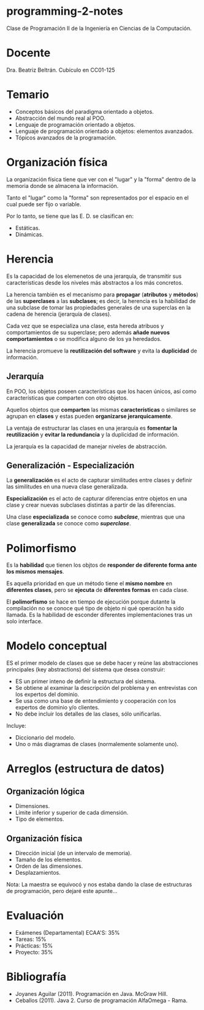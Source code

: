 # programming-2-notes

Clase de Programación II de la Ingeniería en Ciencias de la Computación.

# Docente

Dra. Beatriz Beltrán.
Cubículo en CC01-125

# Temario

- Conceptos básicos del paradigma orientado a objetos.
- Abstracción del mundo real al POO.
- Lenguaje de programación orientado a objetos.
- Lenguaje de programación orientado a objetos: elementos avanzados.
- Tópicos avanzados de la programación.

# Organización física

La organización física tiene que ver con el "lugar" y la "forma" dentro de la memoria donde se almacena la información.

Tanto el "lugar" como la "forma" son representados por el espacio en el cual puede ser fijo o variable.

Por lo tanto, se tiene que las E. D. se clasifican en:

- Estáticas.
- Dinámicas.

# Herencia

Es la capacidad de los elemenetos de una jerarquía, de transmitir sus características desde los niveles más abstractos a los más concretos.

La herencia también es el mecanismo para **propagar** (**atributos** y **métodos**) de las **superclases** a las **subclases**; es decir, la herencia es la habilidad de una subclase de tomar las propiedades generales de una superclas en la cadena de herencia (jerarquía de clases).

Cada vez que se especializa una clase, esta hereda atribuos y comportamientos de su superclase; pero además **añade nuevos comportamientos** o se modifica alguno de los ya heredados.

La herencia promueve la **reutilización del software** y evita la **duplicidad** de información.

## Jerarquía

En POO, los objetos poseen características que los hacen únicos, así como características que comparten con otro objetos.

Aquellos objetos que **comparten** las mismas **características** o similares se agrupan en **clases** y estas pueden **organizarse jerarquicamente**.

La ventaja de estructurar las clases en una jerarquía es **fomentar la reutilización** y **evitar la redundancia** y la duplicidad de información.

La jerarquía es la capacidad de manejar niveles de abstracción.

## Generalización - Especialización

La **generalización** es el acto de capturar similitudes entre clases y definir las similitudes en una nueva clase generalizada.

**Especialización** es el acto de capturar diferencias entre objetos en una clase y crear nuevas subclases distintas a partir de las diferencias.

Una clase **especializada** se conoce como ***subclase***, mientras que una clase **generalizada** se conoce como ***superclase***.

# Polimorfismo

Es la **habilidad** que tienen los objtos de **responder de diferente forma ante los mismos mensajes**.

Es aquella prioridad en que un método tiene el **mismo nombre** en **diferentes clases**, pero se **ejecuta** de **diferentes formas** en cada clase.

El **polimorfismo** se hace en tiempo de ejecución porque dutante la compilación no se conoce qué tipo de objeto ni qué operación ha sido llamada. Es la habilidad de esconder diferentes implementaciones tras un solo interface.

# Modelo conceptual

ES el primer modelo de clases que se debe hacer y reúne las abstracciones principales (key abstractions) del sistema que desea construir:

- ES un primer inteno de definir la estructura del sistema.
- Se obtiene al examinar la descripción del problema y en entrevistas con los expertos del dominio.
- Se usa como una base de entendimiento y cooperación con los expertos de dominio y/o clientes.
- No debe incluir los detalles de las clases, sólo unificarlas.

Incluye:

- Diccionario del modelo.
- Uno o más diagramas de clases (normalemente solamente uno).

# Arreglos (estructura de datos)

## Organización lógica

- Dimensiones.
- Límite inferior y superior de cada dimensión.
- Tipo de elementos.

## Organización física

- Dirección inicial (de un intervalo de memoria).
- Tamaño de los elementos.
- Orden de las dimensiones.
- Desplazamientos.

Nota: La maestra se equivocó y nos estaba dando la clase de estructuras de programación, pero dejaré este apunte...

# Evaluación

- Exámenes (Departamental) ECAA'S: 35%
- Tareas: 15%
- Prácticas: 15%
- Proyecto: 35%

# Bibliografía

- Joyanes Aguilar (2011). Programación en Java. McGraw Hill.
- Ceballos (2011). Java 2. Curso de programación AlfaOmega - Rama.
